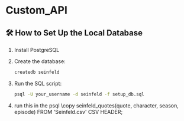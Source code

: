 # Custom_API
## 🛠 How to Set Up the Local Database

1. Install PostgreSQL
2. Create the database:
    ```bash
    createdb seinfeld
    ```
3. Run the SQL script:
    ```bash
    psql -U your_username -d seinfeld -f setup_db.sql
    ```
4. run this in the psql 
    \copy seinfeld_quotes(quote, character, season, episode) FROM 'Seinfeld.csv' CSV HEADER;

    ```
